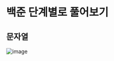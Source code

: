 # 백준 단계별로 풀어보기
## 문자열

![image](https://github.com/user-attachments/assets/5610f366-a9a6-4ba8-8492-4faa42ccad87)
